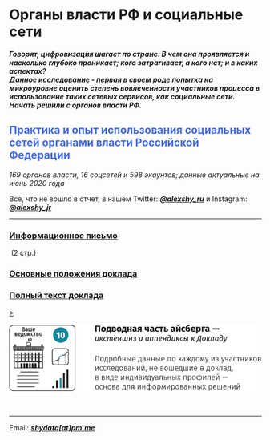 # Органы власти РФ и социальные сети

__*Говорят, цифровизация шагает по стране. В чем она проявляется и насколько глубоко проникает; кого затрагивает, а кого нет; и в каких аспектах?</br>
Данное исследование - первая в своем роде попытка на микроуровне оценить степень вовлеченности участников процесса в использование таких сетевых сервисов, как социальные сети. Начать решили с органов власти РФ.*__

<h2 style="color:RoyalBlue;">Практика и опыт использования социальных сетей органами власти Российской Федерации</h2>

*169 органов власти, 16 соцсетей и 598 экаунтов; данные актуальные на июнь 2020 года*

Все, что не вошло в отчет, в нашем Twitter: __*[@alexshy_ru](https://twitter.com/alexshy_ru)*__ и Instagram: __*[@alexshy_jr](https://www.instagram.com/alexshy_jr/)*__
<br>
<hr>

<p><a href="https://github.com/shydata/govnets/blob/main/press-release.md"><h3>Информационное письмо</h3></a>&nbsp;(2 стр.)</p>

<a href="https://github.com/shydata/govnets/blob/main/govnetsreport-2020-alexshy-EXECUTIVESUMMARY.pdf"><h3>Основные положения доклада</h3></a>

<a href="https://github.com/shydata/govnets/blob/main/govnetsreport-2020-alexshy-FULLREPORT.pdf"><h3>Полный текст доклада</h3>></a>

<a href="mailto:shydata@pm.me"><img src="https://github.com/shydata/govnets/blob/main/_extensions.png" alt="Индивидуальные профили участников исследования"></a>

<br>
<hr>

Email: __*[shydata[at]pm.me](mailto:shydata@pm.me)*__
